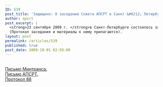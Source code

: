 ```yaml
---
ID: 539
post_title: 'Защищено: О заседании Совета АПСРТ в Санкт &#8212; Петербурге 23.09.09г.'
author: apsrt
post_excerpt: |
  <strong>23 сентября 2009 г. </strong>в Санкт-Петербурге состоялось заседание Совета АПСРТ. В ходе заседания были рассмотрены вопросы: реализации решения общего годового  Собрания АПСРТ  в г.Коломна; подготовки материалов и предложений  по вопросам кредитования организаций  речного транспорта и условий аренды занимаемых земельных участков; перспектив контейнерных перевозок в Волжском бассейне и др. <br />
  (Протокол заседания и материалы к нему прилагаются).
layout: post
permalink: /articles/539
published: true
post_date: 2009-10-01 02:59:00
---
```

<br />
<a href="http://www.apsrt.ru/docs/pismo.doc">Письмо Минтранса.</a><br />
<a href="http://www.apsrt.ru/docs/kliavinu.doc">Письмо АПСРТ.</a><br />
<a href="http://www.apsrt.ru/docs/protokol.doc">Протокол 88</a><br />